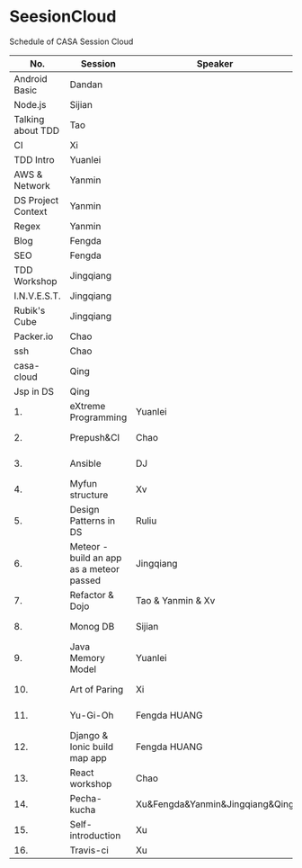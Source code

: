 # SeesionCloud
Schedule of CASA Session Cloud

No.|Session|Speaker|Date
---|-------|-------|----
 |Android Basic|Dandan|
 |Node.js|Sijian|
 |Talking about TDD|Tao
 |CI|Xi
 |TDD Intro|Yuanlei
 |AWS & Network|Yanmin
 |DS Project Context|Yanmin
 |Regex|Yanmin
 |Blog|Fengda
 |SEO|Fengda
 |TDD Workshop|Jingqiang
 |I.N.V.E.S.T.|Jingqiang
 |Rubik's Cube|Jingqiang
 |Packer.io|Chao
 |ssh|Chao
 |casa-cloud|Qing
 |Jsp in DS|Qing
1. |eXtreme Programming|Yuanlei|17 Apr.
2. |Prepush&CI|Chao|21 Apr.
3. |Ansible|DJ|24 Apr.
4. |Myfun structure|Xv|28 Apr.
5. |Design Patterns in DS|Ruliu|30 Apr.
6. |Meteor - build an app as a meteor passed|Jingqiang|TBD
7. |Refactor & Dojo|Tao & Yanmin & Xv|5 May
8. |Monog DB | Sijian | 12 May
9. |Java Memory Model|Yuanlei|15 May
10. |Art of Paring|Xi|~~19 May~~
11. |Yu-Gi-Oh | Fengda HUANG | 22 May
12. |Django & Ionic build map app | Fengda HUANG | TBD
13. |React workshop|Chao|17 Jun
14. |Pecha-kucha|Xu&Fengda&Yanmin&Jingqiang&Qing |24 Jun
15. |Self-introduction|Xu
16. |Travis-ci|Xu
